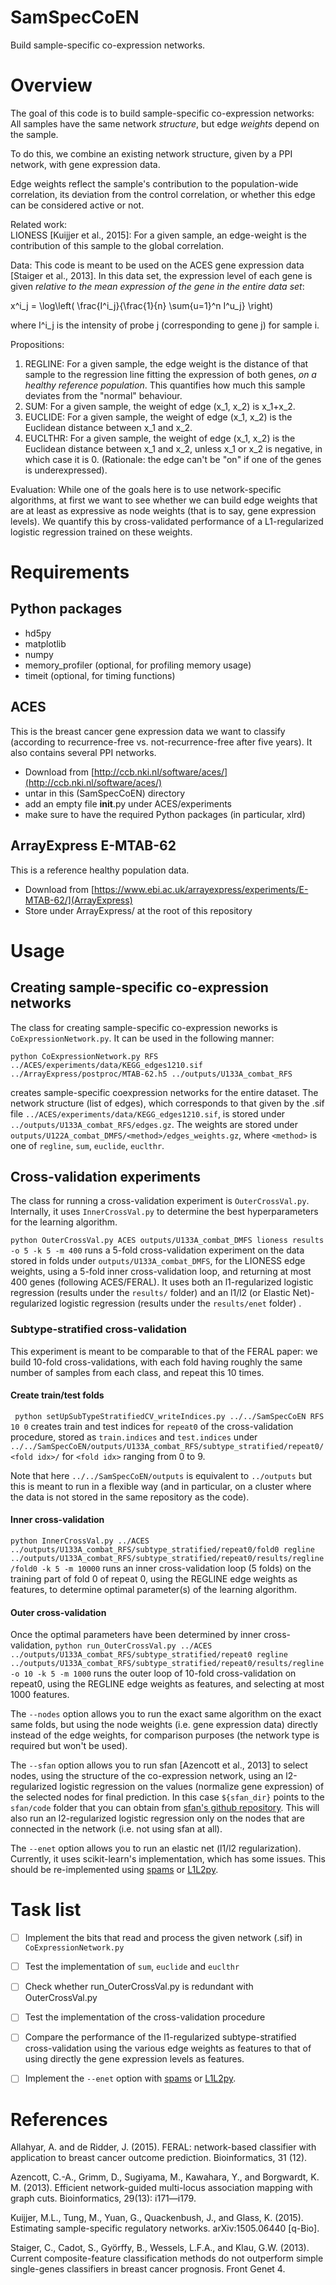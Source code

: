 # SamSpecCoEN
Build sample-specific co-expression networks.


Overview
========
The goal of this code is to build sample-specific co-expression networks: 
All samples have the same network *structure*, but edge *weights* depend on the sample.

To do this, we combine an existing network structure, given by a PPI network, with gene expression data.

Edge weights reflect the sample's contribution to the population-wide correlation, its deviation from the control correlation, or whether this edge can be considered active or not.

Related work:  
LIONESS [Kuijjer et al., 2015]: For a given sample, an edge-weight is the contribution of this sample to the global correlation.  


Data:
This code is meant to be used on the ACES gene expression data [Staiger et al., 2013].  In this data set, the expression level of each gene is given *relative to the mean expression of the gene in the entire data set*: 

x^i_j = \log\left( \frac{I^i_j}{\frac{1}{n} \sum{u=1}^n I^u_j} \right\)

where I^i_j is the intensity of probe j (corresponding to gene j) for sample i.

Propositions:


1. REGLINE: For a given sample, the edge weight is the distance of that sample to the regression line fitting the expression of both genes, *on a healthy reference population*. This quantifies how much this sample deviates from the "normal" behaviour.  
2. SUM: For a given sample, the weight of edge (x_1, x_2) is x_1+x_2.
3. EUCLIDE: For a given sample, the weight of edge (x_1, x_2) is the Euclidean distance between x_1 and x_2.
4. EUCLTHR: For a given sample, the weight of edge (x_1, x_2) is the Euclidean distance between x_1 and x_2, unless x_1 or x_2 is negative, in which case it is 0. (Rationale: the edge can't be "on" if one of the genes is underexpressed).

Evaluation:
While one of the goals here is to use network-specific algorithms, at first we want to see whether we can build edge weights that are at least as expressive as node weights (that is to say, gene expression levels). We quantify this by cross-validated performance of a L1-regularized logistic regression trained on these weights.

Requirements
============
Python packages
---------------
* hd5py  
* matplotlib  
* numpy  
* memory_profiler (optional, for profiling memory usage)
* timeit (optional, for timing functions)

ACES
----
This is the breast cancer gene expression data we want to classify (according to recurrence-free vs. not-recurrence-free after five years). It also contains several PPI networks.
* Download from [http://ccb.nki.nl/software/aces/](http://ccb.nki.nl/software/aces/)
* untar in this (SamSpecCoEN) directory
* add an empty file __init__.py under ACES/experiments
* make sure to have the required Python packages (in particular, xlrd)

ArrayExpress E-MTAB-62
----------------------
This is a reference healthy population data.
* Download from [https://www.ebi.ac.uk/arrayexpress/experiments/E-MTAB-62/](ArrayExpress)
* Store under ArrayExpress/ at the root of this repository

Usage
=====
Creating sample-specific co-expression networks
-----------------------------------------------

The class for creating sample-specific co-expression neworks is `CoExpressionNetwork.py`. It can be used in the following manner:

`python CoExpressionNetwork.py RFS ../ACES/experiments/data/KEGG_edges1210.sif ../ArrayExpress/postproc/MTAB-62.h5 ../outputs/U133A_combat_RFS`

creates sample-specific coexpression networks for the entire dataset. The network structure (list of edges), which corresponds to that given by the .sif file `../ACES/experiments/data/KEGG_edges1210.sif`, is stored under `../outputs/U133A_combat_RFS/edges.gz`. The weights are stored under `outputs/U122A_combat_DMFS/<method>/edges_weights.gz`, where `<method>` is one of `regline`, `sum`, `euclide`, `euclthr`.

Cross-validation experiments
----------------------------
The class for running a cross-validation experiment is `OuterCrossVal.py`. Internally, it uses `InnerCrossVal.py` to determine the best hyperparameters for the learning algorithm.

`python OuterCrossVal.py ACES outputs/U133A_combat_DMFS lioness results -o 5 -k 5 -m 400`
runs a 5-fold cross-validation experiment on the data stored in folds under `outputs/U133A_combat_DMFS`, for the LIONESS edge weights, using a 5-fold inner cross-validation loop, and returning at most 400 genes (following ACES/FERAL). It uses both an l1-regularized logistic regression (results under the ```results/``` folder) and an l1/l2 (or Elastic Net)-regularized logistic regression  (results under the ```results/enet``` folder) .

### Subtype-stratified cross-validation 
This experiment is meant to be comparable to that of the FERAL paper: we build 10-fold cross-validations, with each fold having roughly the same number of samples from each class, and repeat this 10 times.

#### Create train/test folds
` python setUpSubTypeStratifiedCV_writeIndices.py ../../SamSpecCoEN RFS 10 0`
creates train and test indices for `repeat0` of the cross-validation procedure, stored as `train.indices` and `test.indices` under `../../SamSpecCoEN/outputs/U133A_combat_RFS/subtype_stratified/repeat0/<fold idx>/` for `<fold idx>` ranging from 0 to 9.

Note that here `../../SamSpecCoEN/outputs` is equivalent to `../outputs` but this is meant to run in a flexible way (and in particular, on a cluster where the data is not stored in the same repository as the code).

#### Inner cross-validation
`python InnerCrossVal.py ../ACES ../outputs/U133A_combat_RFS/subtype_stratified/repeat0/fold0 regline ../outputs/U133A_combat_RFS/subtype_stratified/repeat0/results/regline/fold0 -k 5 -m 10000` 
runs an inner cross-validation loop (5 folds) on the training part of fold 0 of repeat 0, using the REGLINE edge weights as features, to determine optimal parameter(s) of the learning algorithm.

#### Outer cross-validation
Once the optimal parameters have been determined by inner cross-validation,
`python run_OuterCrossVal.py ../ACES ../outputs/U133A_combat_RFS/subtype_stratified/repeat0 regline ../outputs/U133A_combat_RFS/subtype_stratified/repeat0/results/regline -o 10 -k 5 -m 1000`
runs the outer loop of 10-fold cross-validation on repeat0, using the REGLINE edge weights as features, and selecting at most 1000 features.

The `--nodes` option allows you to run the exact same algorithm on the exact same folds, but using the node weights (i.e. gene expression data) directly instead of the edge weights, for comparison purposes (the network type is required but won't be used).

The `--sfan` option allows you to run sfan [Azencott et al., 2013] to select nodes, using the structure of the co-expression network, using an l2-regularized logistic regression on the values (normalize gene expression) of the selected nodes for final prediction. In this case ```${sfan_dir}``` points to the ```sfan/code``` folder that you can obtain from [sfan's github repository](https://github.com/chagaz/sfan). This will also run an l2-regularized logistic regression only on the nodes that are connected in the network (i.e. not using sfan at all).

The `--enet` option allows you to run an elastic net (l1/l2 regularization). Currently, it uses scikit-learn's implementation, which has some issues. This should be re-implemented using [spams](http://spams-devel.gforge.inria.fr/) or [L1L2py](https://pypi.python.org/pypi/L1L2Py/1.0.5). 


Task list
=========
- [ ] Implement the bits that read and process the given network (.sif) in `CoExpressionNetwork.py`
- [ ] Test the implementation of `sum`, `euclide` and `euclthr`
- [ ] Check whether run_OuterCrossVal.py is redundant with OuterCrossVal.py
- [ ] Test the implementation of the cross-validation procedure
- [ ] Compare the performance of the l1-regularized subtype-stratified cross-validation using the various edge weights as features to that of using directly the gene expression levels as features.
- [ ] Implement the `--enet` option with [spams](http://spams-devel.gforge.inria.fr/) or [L1L2py](https://pypi.python.org/pypi/L1L2Py/1.0.5). 



References
==========
Allahyar, A. and de Ridder, J. (2015). FERAL: network-based classifier with application to breast cancer outcome prediction. Bioinformatics, 31 (12).

Azencott, C.-A., Grimm, D., Sugiyama, M., Kawahara, Y., and Borgwardt, K. M. (2013). Efficient network-guided multi-locus association mapping with graph cuts. Bioinformatics, 29(13): i171—i179.

Kuijjer, M.L., Tung, M., Yuan, G., Quackenbush, J., and Glass, K. (2015). Estimating sample-specific regulatory networks. arXiv:1505.06440 [q-Bio].  
 
Staiger, C., Cadot, S., Györffy, B., Wessels, L.F.A., and Klau, G.W. (2013). Current composite-feature classification methods do not outperform simple single-genes classifiers in breast cancer prognosis. Front Genet 4.  
